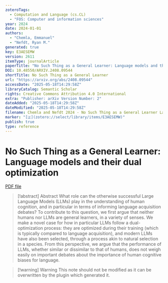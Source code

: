 ```yaml
---
zoteroTags:
  - Computation and Language (cs.CL)
  - "FOS: Computer and information sciences"
year: 2024
date: 2024-01-01
authors:
  - "Chemla, Emmanuel"
  - "Nefdt, Ryan M."
generated: true
key: E3AESEMW
version: 2611
itemType: journalArticle
paperTitle: "No Such Thing as a General Learner: Language models and their dual optimization"
DOI: 10.48550/ARXIV.2408.09544
shortTitle: No Such Thing as a General Learner
url: "https://arxiv.org/abs/2408.09544"
accessDate: "2025-05-18T14:29:58Z"
libraryCatalog: Semantic Scholar
rights: Creative Commons Attribution 4.0 International
extra: "Publisher: arXiv Version Number: 2"
dateAdded: "2025-05-18T14:29:58Z"
dateModified: "2025-05-18T14:29:58Z"
filename: Chemla and Nefdt 2024 - No Such Thing as a General Learner Language models and their dual optimization.pdf
marker: "[🇿](zotero://select/library/items/E3AESEMW)"
publish: true
type: reference
---
```

# No Such Thing as a General Learner: Language models and their dual optimization

[PDF file](/Papers/PDFs/Chemla%20and%20Nefdt%202024%20-%20No%20Such%20Thing%20as%20a%20General%20Learner%20Language%20models%20and%20their%20dual%20optimization.pdf)

> [!abstract] Abstract
> What role can the otherwise successful Large Language Models (LLMs) play in the understanding of human cognition, and in particular in terms of informing language acquisition debates? To contribute to this question, we first argue that neither humans nor LLMs are general learners, in a variety of senses. We make a novel case for how in particular LLMs follow a dual-optimization process: they are optimized during their training (which is typically compared to language acquisition), and modern LLMs have also been selected, through a process akin to natural selection in a species. From this perspective, we argue that the performance of LLMs, whether similar or dissimilar to that of humans, does not weigh easily on important debates about the importance of human cognitive biases for language.

>[!warning] Warning
> This note should not be modified as it can be overwritten by the plugin which generated it.

